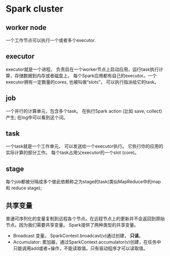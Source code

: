 # Spark cluster

## worker node

一个工作节点可以执行一个或者多个executor.


## executor

executor就是一个进程， 负责启在一个worker节点上启动应用，运行task执行计算，存储数据到内存或者磁盘上。 每个Spark应用都有自己的executor。一个executor拥有一定数量的cores, 也被叫做“slots”， 可以执行指派给它的task。

## job

一个并行的计算单元，包含多个task。 在执行Spark action (比如 save, collect)产生; 在log中可以看到这个词。

## task

一个task就是一个工作单元， 可以发送给一个executor执行。 它执行你的应用的实际计算的部分工作。 每个task占用父executor的一个slot (core)。

## stage

每个job都被分隔成多个彼此依赖称之为stage的task(类似MapReduce中的map 和 reduce stage);

## 共享变量

普通可序列化的变量复制到远程各个节点。在远程节点上的更新并不会返回到原始节点。因为我们需要共享变量。 Spark提供了两种类型的共享变量。
*  Broadcast 变量。  SparkContext.broadcast(v)通过创建， **只读**。
* Accumulator: 累加器，通过SparkContext.accumulator(v)创建，在任务中只能调用add或者+操作，不能读取值。只有驱动程序才可以读取值。
